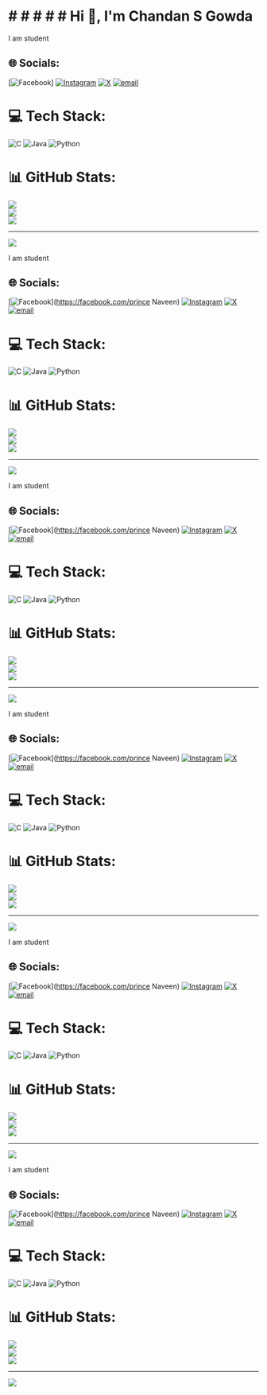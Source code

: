 # # # # # # Hi 👋, I'm Chandan S Gowda
I am student <br>


## 🌐 Socials:
[![Facebook](https://img.shields.io/badge/Facebook-%231877F2.svg?logo=Facebook&logoColor=white)] [![Instagram](https://img.shields.io/badge/Instagram-%23E4405F.svg?logo=Instagram&logoColor=white)](https://instagram.com/naveen_j4) [![X](https://img.shields.io/badge/X-black.svg?logo=X&logoColor=white)](https://x.com/PRINCEN69270124) [![email](https://img.shields.io/badge/Email-D14836?logo=gmail&logoColor=white)](mailto:naveenjalaraddi82@gmail.com) 

# 💻 Tech Stack:
![C](https://img.shields.io/badge/c-%2300599C.svg?style=for-the-badge&logo=c&logoColor=white) ![Java](https://img.shields.io/badge/java-%23ED8B00.svg?style=for-the-badge&logo=openjdk&logoColor=white) ![Python](https://img.shields.io/badge/python-3670A0?style=for-the-badge&logo=python&logoColor=ffdd54)
# 📊 GitHub Stats:
![](https://github-readme-stats.vercel.app/api?username=Naveenjalaraddi&theme=transparent&hide_border=false&include_all_commits=true&count_private=true)<br/>
![](https://nirzak-streak-stats.vercel.app/?user=Naveenjalaraddi&theme=transparent&hide_border=false)<br/>
![](https://github-readme-stats.vercel.app/api/top-langs/?username=Naveenjalaraddi&theme=transparent&hide_border=false&include_all_commits=true&count_private=true&layout=compact)

---
[![](https://visitcount.itsvg.in/api?id=Naveenjalaraddi&icon=5&color=1)](https://visitcount.itsvg.in)

<!-- Proudly created with GPRM ( https://gprm.itsvg.in ) -->
I am student <br>


## 🌐 Socials:
[![Facebook](https://img.shields.io/badge/Facebook-%231877F2.svg?logo=Facebook&logoColor=white)](https://facebook.com/prince Naveen) [![Instagram](https://img.shields.io/badge/Instagram-%23E4405F.svg?logo=Instagram&logoColor=white)](https://instagram.com/naveen_j4) [![X](https://img.shields.io/badge/X-black.svg?logo=X&logoColor=white)](https://x.com/PRINCEN69270124) [![email](https://img.shields.io/badge/Email-D14836?logo=gmail&logoColor=white)](mailto:naveenjalaraddi82@gmail.com) 

# 💻 Tech Stack:
![C](https://img.shields.io/badge/c-%2300599C.svg?style=for-the-badge&logo=c&logoColor=white) ![Java](https://img.shields.io/badge/java-%23ED8B00.svg?style=for-the-badge&logo=openjdk&logoColor=white) ![Python](https://img.shields.io/badge/python-3670A0?style=for-the-badge&logo=python&logoColor=ffdd54)
# 📊 GitHub Stats:
![](https://github-readme-stats.vercel.app/api?username=Naveenjalaraddi&theme=transparent&hide_border=false&include_all_commits=true&count_private=true)<br/>
![](https://nirzak-streak-stats.vercel.app/?user=Naveenjalaraddi&theme=transparent&hide_border=false)<br/>
![](https://github-readme-stats.vercel.app/api/top-langs/?username=Naveenjalaraddi&theme=transparent&hide_border=false&include_all_commits=true&count_private=true&layout=compact)

---
[![](https://visitcount.itsvg.in/api?id=Naveenjalaraddi&icon=5&color=1)](https://visitcount.itsvg.in)

<!-- Proudly created with GPRM ( https://gprm.itsvg.in ) -->
I am student <br>


## 🌐 Socials:
[![Facebook](https://img.shields.io/badge/Facebook-%231877F2.svg?logo=Facebook&logoColor=white)](https://facebook.com/prince Naveen) [![Instagram](https://img.shields.io/badge/Instagram-%23E4405F.svg?logo=Instagram&logoColor=white)](https://instagram.com/naveen_j4) [![X](https://img.shields.io/badge/X-black.svg?logo=X&logoColor=white)](https://x.com/PRINCEN69270124) [![email](https://img.shields.io/badge/Email-D14836?logo=gmail&logoColor=white)](mailto:naveenjalaraddi82@gmail.com) 

# 💻 Tech Stack:
![C](https://img.shields.io/badge/c-%2300599C.svg?style=for-the-badge&logo=c&logoColor=white) ![Java](https://img.shields.io/badge/java-%23ED8B00.svg?style=for-the-badge&logo=openjdk&logoColor=white) ![Python](https://img.shields.io/badge/python-3670A0?style=for-the-badge&logo=python&logoColor=ffdd54)
# 📊 GitHub Stats:
![](https://github-readme-stats.vercel.app/api?username=Naveenjalaraddi&theme=transparent&hide_border=false&include_all_commits=true&count_private=true)<br/>
![](https://nirzak-streak-stats.vercel.app/?user=Naveenjalaraddi&theme=transparent&hide_border=false)<br/>
![](https://github-readme-stats.vercel.app/api/top-langs/?username=Naveenjalaraddi&theme=transparent&hide_border=false&include_all_commits=true&count_private=true&layout=compact)

---
[![](https://visitcount.itsvg.in/api?id=Naveenjalaraddi&icon=5&color=1)](https://visitcount.itsvg.in)

<!-- Proudly created with GPRM ( https://gprm.itsvg.in ) -->
I am student <br>


## 🌐 Socials:
[![Facebook](https://img.shields.io/badge/Facebook-%231877F2.svg?logo=Facebook&logoColor=white)](https://facebook.com/prince Naveen) [![Instagram](https://img.shields.io/badge/Instagram-%23E4405F.svg?logo=Instagram&logoColor=white)](https://instagram.com/naveen_j4) [![X](https://img.shields.io/badge/X-black.svg?logo=X&logoColor=white)](https://x.com/PRINCEN69270124) [![email](https://img.shields.io/badge/Email-D14836?logo=gmail&logoColor=white)](mailto:naveenjalaraddi82@gmail.com) 

# 💻 Tech Stack:
![C](https://img.shields.io/badge/c-%2300599C.svg?style=for-the-badge&logo=c&logoColor=white) ![Java](https://img.shields.io/badge/java-%23ED8B00.svg?style=for-the-badge&logo=openjdk&logoColor=white) ![Python](https://img.shields.io/badge/python-3670A0?style=for-the-badge&logo=python&logoColor=ffdd54)
# 📊 GitHub Stats:
![](https://github-readme-stats.vercel.app/api?username=Naveenjalaraddi&theme=transparent&hide_border=false&include_all_commits=true&count_private=true)<br/>
![](https://nirzak-streak-stats.vercel.app/?user=Naveenjalaraddi&theme=transparent&hide_border=false)<br/>
![](https://github-readme-stats.vercel.app/api/top-langs/?username=Naveenjalaraddi&theme=transparent&hide_border=false&include_all_commits=true&count_private=true&layout=compact)

---
[![](https://visitcount.itsvg.in/api?id=Naveenjalaraddi&icon=5&color=1)](https://visitcount.itsvg.in)

<!-- Proudly created with GPRM ( https://gprm.itsvg.in ) -->
I am student <br>


## 🌐 Socials:
[![Facebook](https://img.shields.io/badge/Facebook-%231877F2.svg?logo=Facebook&logoColor=white)](https://facebook.com/prince Naveen) [![Instagram](https://img.shields.io/badge/Instagram-%23E4405F.svg?logo=Instagram&logoColor=white)](https://instagram.com/naveen_j4) [![X](https://img.shields.io/badge/X-black.svg?logo=X&logoColor=white)](https://x.com/PRINCEN69270124) [![email](https://img.shields.io/badge/Email-D14836?logo=gmail&logoColor=white)](mailto:naveenjalaraddi82@gmail.com) 

# 💻 Tech Stack:
![C](https://img.shields.io/badge/c-%2300599C.svg?style=for-the-badge&logo=c&logoColor=white) ![Java](https://img.shields.io/badge/java-%23ED8B00.svg?style=for-the-badge&logo=openjdk&logoColor=white) ![Python](https://img.shields.io/badge/python-3670A0?style=for-the-badge&logo=python&logoColor=ffdd54)
# 📊 GitHub Stats:
![](https://github-readme-stats.vercel.app/api?username=Naveenjalaraddi&theme=transparent&hide_border=false&include_all_commits=true&count_private=true)<br/>
![](https://nirzak-streak-stats.vercel.app/?user=Naveenjalaraddi&theme=transparent&hide_border=false)<br/>
![](https://github-readme-stats.vercel.app/api/top-langs/?username=Naveenjalaraddi&theme=transparent&hide_border=false&include_all_commits=true&count_private=true&layout=compact)

---
[![](https://visitcount.itsvg.in/api?id=Naveenjalaraddi&icon=5&color=1)](https://visitcount.itsvg.in)

<!-- Proudly created with GPRM ( https://gprm.itsvg.in ) -->
I am student <br>


## 🌐 Socials:
[![Facebook](https://img.shields.io/badge/Facebook-%231877F2.svg?logo=Facebook&logoColor=white)](https://facebook.com/prince Naveen) [![Instagram](https://img.shields.io/badge/Instagram-%23E4405F.svg?logo=Instagram&logoColor=white)](https://instagram.com/naveen_j4) [![X](https://img.shields.io/badge/X-black.svg?logo=X&logoColor=white)](https://x.com/PRINCEN69270124) [![email](https://img.shields.io/badge/Email-D14836?logo=gmail&logoColor=white)](mailto:naveenjalaraddi82@gmail.com) 

# 💻 Tech Stack:
![C](https://img.shields.io/badge/c-%2300599C.svg?style=for-the-badge&logo=c&logoColor=white) ![Java](https://img.shields.io/badge/java-%23ED8B00.svg?style=for-the-badge&logo=openjdk&logoColor=white) ![Python](https://img.shields.io/badge/python-3670A0?style=for-the-badge&logo=python&logoColor=ffdd54)
# 📊 GitHub Stats:
![](https://github-readme-stats.vercel.app/api?username=Naveenjalaraddi&theme=transparent&hide_border=false&include_all_commits=true&count_private=true)<br/>
![](https://nirzak-streak-stats.vercel.app/?user=Naveenjalaraddi&theme=transparent&hide_border=false)<br/>
![](https://github-readme-stats.vercel.app/api/top-langs/?username=Naveenjalaraddi&theme=transparent&hide_border=false&include_all_commits=true&count_private=true&layout=compact)

---
[![](https://visitcount.itsvg.in/api?id=Naveenjalaraddi&icon=5&color=1)](https://visitcount.itsvg.in)

<!-- Proudly created with GPRM ( https://gprm.itsvg.in ) -->
